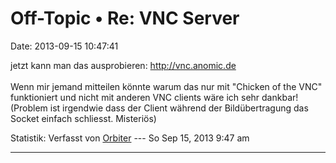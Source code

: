 Off-Topic • Re: VNC Server
==========================

Date: 2013-09-15 10:47:41

jetzt kann man das ausprobieren: <http://vnc.anomic.de>\
\
Wenn mir jemand mitteilen könnte warum das nur mit \"Chicken of the
VNC\" funktioniert und nicht mit anderen VNC clients wäre ich sehr
dankbar!\
(Problem ist irgendwie dass der Client während der Bildübertragung das
Socket einfach schliesst. Misteriös)

Statistik: Verfasst von
[Orbiter](http://forum.yacy-websuche.de/memberlist.php?mode=viewprofile&u=2)
--- So Sep 15, 2013 9:47 am

------------------------------------------------------------------------
